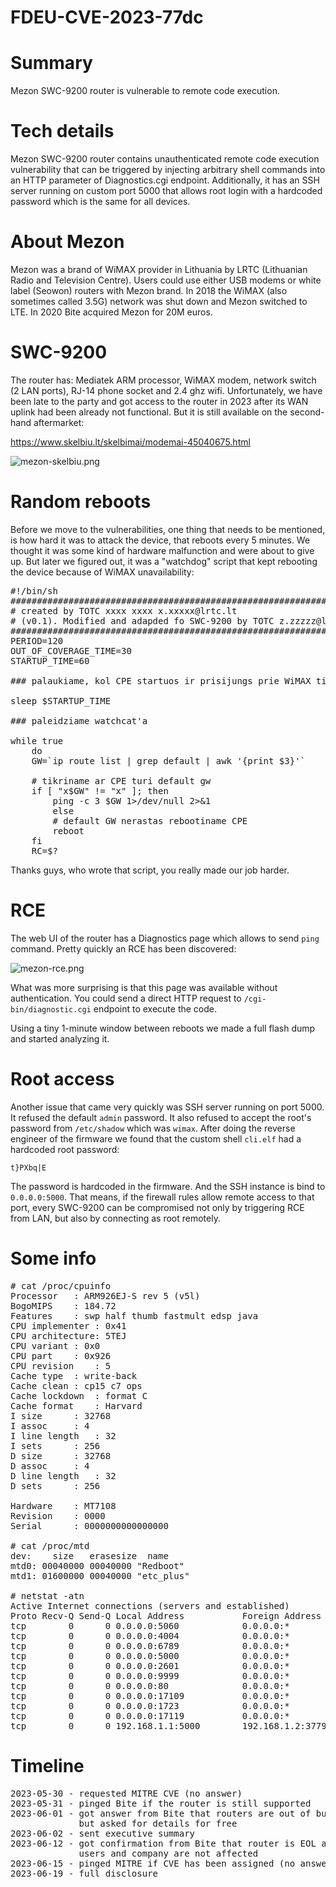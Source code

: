 # FDEU-CVE-2023-77dc

# Summary

Mezon SWC-9200 router is vulnerable to remote code execution.


# Tech details

Mezon SWC-9200 router contains unauthenticated remote code execution vulnerability that can be triggered by injecting
arbitrary shell commands into an HTTP parameter of Diagnostics.cgi endpoint. Additionally, it has an SSH server running
on custom port 5000 that allows root login with a hardcoded password which is the same for all devices.


# About Mezon

Mezon was a brand of WiMAX provider in Lithuania by LRTC (Lithuanian Radio and Television Centre). Users could use either
USB modems or white label (Seowon) routers with Mezon brand. In 2018 the WiMAX (also sometimes called 3.5G) network was
shut down and Mezon switched to LTE. In 2020 Bite acquired Mezon for 20M euros.


# SWC-9200

The router has: Mediatek ARM processor, WiMAX modem, network switch (2 LAN ports), RJ-14 phone socket and 2.4 ghz wifi.
Unfortunately, we have been late to the party and got access to the router in 2023 after its WAN uplink had been already not functional.
But it is still available on the second-hand aftermarket:

https://www.skelbiu.lt/skelbimai/modemai-45040675.html

![mezon-skelbiu.png](mezon-skelbiu.png)


# Random reboots

Before we move to the vulnerabilities, one thing that needs to be mentioned, is how hard it was to attack the device, that reboots
every 5 minutes. We thought it was some kind of hardware malfunction and were about to give up. But later we figured out,
it was a "watchdog" script that kept rebooting the device because of WiMAX unavailability:


<pre>
#!/bin/sh
#################################################################################
# created by TOTC xxxx xxxx x.xxxxx@lrtc.lt
# (v0.1). Modified and adapded fo SWC-9200 by TOTC z.zzzzz@lrtc.lt
#################################################################################
PERIOD=120
OUT_OF_COVERAGE_TIME=30
STARTUP_TIME=60

### palaukiame, kol CPE startuos ir prisijungs prie WiMAX tinklo

sleep $STARTUP_TIME

### paleidziame watchcat'a

while true
	do
	GW=`ip route list | grep default | awk '{print $3}'`

	# tikriname ar CPE turi default gw
	if [ "x$GW" != "x" ]; then
		ping -c 3 $GW 1>/dev/null 2>&1
		else
		# default GW nerastas rebootiname CPE
		reboot
	fi
	RC=$?
</pre>

Thanks guys, who wrote that script, you really made our job harder.


# RCE

The web UI of the router has a Diagnostics page which allows to send `ping` command.
Pretty quickly an RCE has been discovered:

![mezon-rce.png](mezon-rce.png)

What was more surprising is that this page was available without authentication.
You could send a direct HTTP request to `/cgi-bin/diagnostic.cgi` endpoint to execute the code.

Using a tiny 1-minute window between reboots we made a full flash dump and started analyzing it.


# Root access

Another issue that came very quickly was SSH server running on port 5000. It refused the default `admin` password.
It also refused to accept the root's password from `/etc/shadow` which was `wimax`.
After doing the reverse engineer of the firmware we found that the custom shell `cli.elf` had a hardcoded root password:

`t}PXbq|E`

The password is hardcoded in the firmware. And the SSH instance is bind to `0.0.0.0:5000`. That means,
if the firewall rules allow remote access to that port, every SWC-9200 can be compromised not only
by triggering RCE from LAN, but also by connecting as root remotely.

# Some info

<pre>
# cat /proc/cpuinfo
Processor	: ARM926EJ-S rev 5 (v5l)
BogoMIPS	: 184.72
Features	: swp half thumb fastmult edsp java
CPU implementer	: 0x41
CPU architecture: 5TEJ
CPU variant	: 0x0
CPU part	: 0x926
CPU revision	: 5
Cache type	: write-back
Cache clean	: cp15 c7 ops
Cache lockdown	: format C
Cache format	: Harvard
I size		: 32768
I assoc		: 4
I line length	: 32
I sets		: 256
D size		: 32768
D assoc		: 4
D line length	: 32
D sets		: 256

Hardware	: MT7108
Revision	: 0000
Serial		: 0000000000000000

# cat /proc/mtd
dev:    size   erasesize  name
mtd0: 00040000 00040000 "Redboot"
mtd1: 01600000 00040000 "etc_plus"

# netstat -atn
Active Internet connections (servers and established)
Proto Recv-Q Send-Q Local Address           Foreign Address         State
tcp        0      0 0.0.0.0:5060            0.0.0.0:*               LISTEN
tcp        0      0 0.0.0.0:4004            0.0.0.0:*               LISTEN
tcp        0      0 0.0.0.0:6789            0.0.0.0:*               LISTEN
tcp        0      0 0.0.0.0:5000            0.0.0.0:*               LISTEN
tcp        0      0 0.0.0.0:2601            0.0.0.0:*               LISTEN
tcp        0      0 0.0.0.0:9999            0.0.0.0:*               LISTEN
tcp        0      0 0.0.0.0:80              0.0.0.0:*               LISTEN
tcp        0      0 0.0.0.0:17109           0.0.0.0:*               LISTEN
tcp        0      0 0.0.0.0:1723            0.0.0.0:*               LISTEN
tcp        0      0 0.0.0.0:17119           0.0.0.0:*               LISTEN
tcp        0      0 192.168.1.1:5000        192.168.1.2:37790       ESTABLISHED
</pre>



# Timeline

<pre>
2023-05-30 - requested MITRE CVE (no answer)
2023-05-31 - pinged Bite if the router is still supported
2023-06-01 - got answer from Bite that routers are out of bug bounty scope,
             but asked for details for free
2023-06-02 - sent executive summary
2023-06-12 - got confirmation from Bite that router is EOL and WiMAX network is down,
             users and company are not affected
2023-06-15 - pinged MITRE if CVE has been assigned (no answer)
2023-06-19 - full disclosure
</pre>
